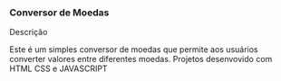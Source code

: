 
### Conversor de Moedas

Descrição <br>

Este é um simples conversor de moedas que permite aos usuários converter valores entre diferentes moedas. 
Projetos desenvovido com HTML CSS e JAVASCRIPT 

